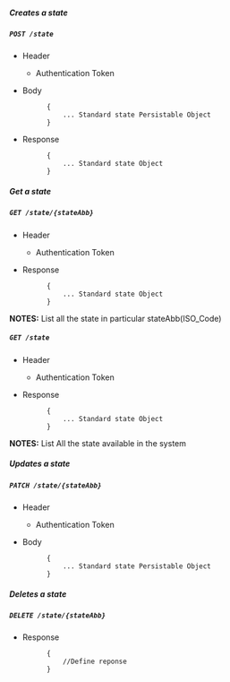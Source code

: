##### Creates a state

##### `POST /state`
+ Header
	- Authentication Token


+ Body

            {
                ... Standard state Persistable Object
            }
            
+ Response

            {
                ... Standard state Object
            }
    

##### Get a state           
            
##### `GET /state/{stateAbb}`
+ Header 
	- Authentication Token

+ Response

			{
				... Standard state Object
			}

**NOTES:** List all the state in particular stateAbb(ISO_Code)

##### `GET /state`
+ Header
	- Authentication Token

+ Response 

			{
				... Standard state Object
			} 

**NOTES:** List All the state available in the system



##### Updates a state    
       
##### `PATCH /state/{stateAbb}`
+ Header
	- Authentication Token

+ Body

            {
                ... Standard state Persistable Object
            }
            
            
##### Deletes a state    
       
##### `DELETE /state/{stateAbb}`
+ Response

			{
				//Define reponse
			}